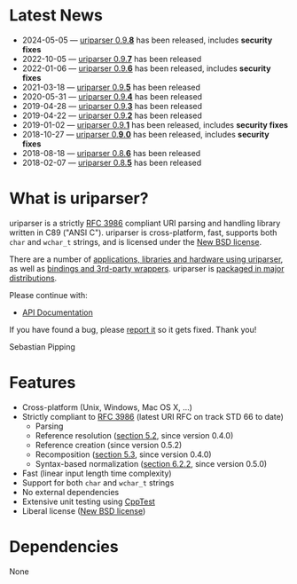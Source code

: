 <!--
.. title: Welcome to uriparser!
.. slug: index
.. date: 2024-05-05 19:09:00 UTC+2
.. tags:
.. category:
.. link:
.. description:
.. type: text
-->

# Latest News

* 2024-05-05 —
  [uriparser 0.9.**8**](https://github.com/uriparser/uriparser/blob/uriparser-0.9.8/ChangeLog)
  has been released, includes **security fixes**
* 2022-10-05 —
  [uriparser 0.9.**7**](https://github.com/uriparser/uriparser/blob/uriparser-0.9.7/ChangeLog)
  has been released
* 2022-01-06 —
  [uriparser 0.9.**6**](https://github.com/uriparser/uriparser/blob/uriparser-0.9.6/ChangeLog)
  has been released, includes **security fixes**
* 2021-03-18 —
  [uriparser 0.9.**5**](https://github.com/uriparser/uriparser/blob/uriparser-0.9.5/ChangeLog)
  has been released
* 2020-05-31 —
  [uriparser 0.9.**4**](https://github.com/uriparser/uriparser/blob/uriparser-0.9.4/ChangeLog)
  has been released
* 2019-04-28 —
  [uriparser 0.9.**3**](https://github.com/uriparser/uriparser/blob/uriparser-0.9.3/ChangeLog)
  has been released
* 2019-04-22 —
  [uriparser 0.9.**2**](https://github.com/uriparser/uriparser/blob/uriparser-0.9.2/ChangeLog)
  has been released
* 2019-01-02 —
  [uriparser 0.9.**1**](https://github.com/uriparser/uriparser/blob/uriparser-0.9.1/ChangeLog)
  has been released, includes **security fixes**
* 2018-10-27 —
  [uriparser 0.**9**.**0**](https://github.com/uriparser/uriparser/blob/uriparser-0.9.0/ChangeLog)
  has been released, includes **security fixes**
* 2018-08-18 —
  [uriparser 0.8.**6**](https://github.com/uriparser/uriparser/blob/uriparser-0.8.6/ChangeLog)
  has been released
* 2018-02-07 —
  [uriparser 0.8.**5**](https://github.com/uriparser/uriparser/blob/uriparser-0.8.5/ChangeLog)
  has been released


# What is uriparser?

uriparser is a
strictly [RFC 3986](http://tools.ietf.org/html/rfc3986) compliant
URI parsing and handling library
written in C89 ("ANSI C").
uriparser is cross-platform,
fast,
supports both `char` and `wchar_t` strings, and
is licensed under the [New BSD license](https://github.com/uriparser/uriparser/blob/master/COPYING).

There are a number of [applications, libraries and hardware using uriparser](doc/users/),
as well as [bindings and 3rd-party wrappers](doc/bindings/).
uriparser is [packaged in major distributions](doc/packages/).


Please continue with:

* [API Documentation](doc/api/latest/)


If you have found a bug,
please [report it](https://github.com/uriparser/uriparser/issues)
so it gets fixed.
Thank you!

Sebastian Pipping


# Features

* Cross-platform (Unix, Windows, Mac OS X, ...)
* Strictly compliant to [RFC 3986](http://tools.ietf.org/html/rfc3986) (latest URI RFC on track STD 66 to date)
    * Parsing
    * Reference resolution ([section 5.2](http://tools.ietf.org/html/rfc3986#section-5.2), since version 0.4.0)
    * Reference creation (since version 0.5.2)
    * Recomposition ([section 5.3](http://tools.ietf.org/html/rfc3986#section-5.3), since version 0.4.0)
    * Syntax-based normalization ([section 6.2.2](http://tools.ietf.org/html/rfc3986#section-6.2.2), since version 0.5.0)
* Fast (linear input length time complexity)
* Support for both `char` and `wchar_t` strings
* No external dependencies
* Extensive unit testing using [CppTest](http://cpptest.sourceforge.net/)
* Liberal license ([New BSD license](https://github.com/uriparser/uriparser/blob/master/COPYING))


# Dependencies

None
